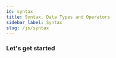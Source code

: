 ```yaml
---
id: syntax
title: Syntax, Data Types and Operators
sidebar_label: Syntax
slug: /js/syntax
---
```


### Let's get started